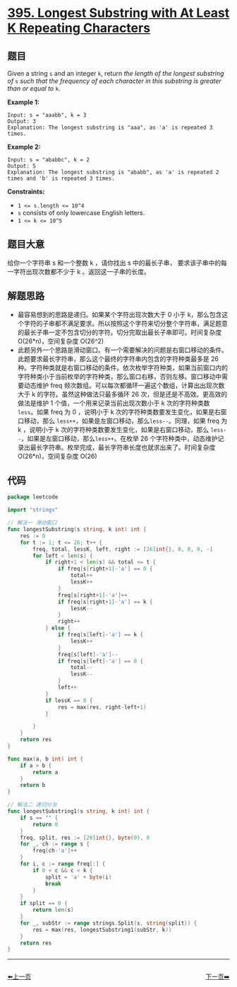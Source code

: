 # [395. Longest Substring with At Least K Repeating Characters](https://leetcode.com/problems/longest-substring-with-at-least-k-repeating-characters/)


## 题目

Given a string `s` and an integer `k`, return *the length of the longest substring of* `s` *such that the frequency of each character in this substring is greater than or equal to* `k`.

**Example 1:**

```
Input: s = "aaabb", k = 3
Output: 3
Explanation: The longest substring is "aaa", as 'a' is repeated 3 times.
```

**Example 2:**

```
Input: s = "ababbc", k = 2
Output: 5
Explanation: The longest substring is "ababb", as 'a' is repeated 2 times and 'b' is repeated 3 times.
```

**Constraints:**

- `1 <= s.length <= 10^4`
- `s` consists of only lowercase English letters.
- `1 <= k <= 10^5`

## 题目大意

给你一个字符串 s 和一个整数 k ，请你找出 s 中的最长子串， 要求该子串中的每一字符出现次数都不少于 k 。返回这一子串的长度。

## 解题思路

- 最容易想到的思路是递归。如果某个字符出现次数大于 0 小于 k，那么包含这个字符的子串都不满足要求。所以按照这个字符来切分整个字符串，满足题意的最长子串一定不包含切分的字符。切分完取出最长子串即可。时间复杂度 O(26*n)，空间复杂度 O(26^2)
- 此题另外一个思路是滑动窗口。有一个需要解决的问题是右窗口移动的条件。此题要求最长字符串，那么这个最终的字符串内包含的字符种类最多是 26 种。字符种类就是右窗口移动的条件。依次枚举字符种类，如果当前窗口内的字符种类小于当前枚举的字符种类，那么窗口右移，否则左移。窗口移动中需要动态维护 freq 频次数组。可以每次都循环一遍这个数组，计算出出现次数大于 k 的字符。虽然这种做法只最多循环 26 次，但是还是不高效。更高效的做法是维护 1 个值，一个用来记录当前出现次数小于 k 次的字符种类数 `less`。如果 freq 为 0 ，说明小于 k 次的字符种类数要发生变化，如果是右窗口移动，那么 `less++`，如果是左窗口移动，那么`less--`。同理，如果 freq 为 k ，说明小于 k 次的字符种类数要发生变化，如果是右窗口移动，那么 `less--`，如果是左窗口移动，那么`less++`。在枚举 26 个字符种类中，动态维护记录出最长字符串。枚举完成，最长字符串长度也就求出来了。时间复杂度 O(26*n)，空间复杂度 O(26)

## 代码

```go
package leetcode

import "strings"

// 解法一 滑动窗口
func longestSubstring(s string, k int) int {
    res := 0
    for t := 1; t <= 26; t++ {
        freq, total, lessK, left, right := [26]int{}, 0, 0, 0, -1
        for left < len(s) {
            if right+1 < len(s) && total <= t {
                if freq[s[right+1]-'a'] == 0 {
                    total++
                    lessK++
                }
                freq[s[right+1]-'a']++
                if freq[s[right+1]-'a'] == k {
                    lessK--
                }
                right++
            } else {
                if freq[s[left]-'a'] == k {
                    lessK++
                }
                freq[s[left]-'a']--
                if freq[s[left]-'a'] == 0 {
                    total--
                    lessK--
                }
                left++
            }
            if lessK == 0 {
                res = max(res, right-left+1)
            }

        }
    }
    return res
}

func max(a, b int) int {
    if a > b {
        return a
    }
    return b
}

// 解法二 递归分治
func longestSubstring1(s string, k int) int {
    if s == "" {
        return 0
    }
    freq, split, res := [26]int{}, byte(0), 0
    for _, ch := range s {
        freq[ch-'a']++
    }
    for i, c := range freq[:] {
        if 0 < c && c < k {
            split = 'a' + byte(i)
            break
        }
    }
    if split == 0 {
        return len(s)
    }
    for _, subStr := range strings.Split(s, string(split)) {
        res = max(res, longestSubstring1(subStr, k))
    }
    return res
}
```


----------------------------------------------
<div style="display: flex;justify-content: space-between;align-items: center;">
<p><a href="https://books.halfrost.com/leetcode/ChapterFour/0300~0399/0394.Decode-String/">⬅️上一页</a></p>
<p><a href="https://books.halfrost.com/leetcode/ChapterFour/0300~0399/0396.Rotate-Function/">下一页➡️</a></p>
</div>
